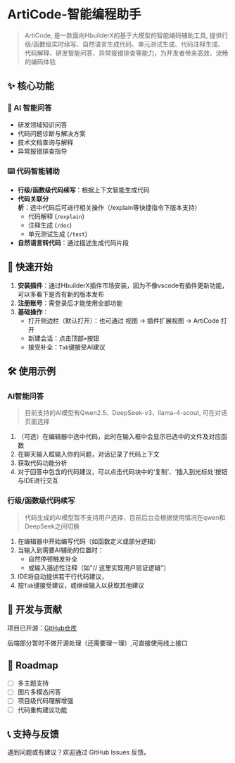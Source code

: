 # ArtiCode-智能编程助手

> ArtiCode, 是一款面向HbuilderX的基于大模型的智能编码辅助工具, 提供行级/函数级实时续写、自然语言生成代码、单元测试生成、代码注释生成、代码解释、研发智能问答、异常报错排查等能力，为开发者带来高效、流畅的编码体验

## ✨ 核心功能

### 🤖 AI 智能问答

- 研发领域知识问答
- 代码问题诊断与解决方案
- 技术文档查询与解释
- 异常报错排查指导

### ⌨️ 代码智能辅助

- **行级/函数级代码续写**：根据上下文智能生成代码
- **代码关联分析**：选中代码后可进行相关操作（/explain等快捷指令下版本支持）
  - 代码解释 (`/explain`)
  - 注释生成 (`/doc`)
  - 单元测试生成 (`/test`)
- **自然语言转代码**：通过描述生成代码片段

## 🚀 快速开始

1. **安装插件**：通过HbuilderX插件市场安装，因为不像vscode有插件更新功能，可以多看下是否有新的版本发布
2. **注册账号**：需登录后才能使用全部功能
3. **基础操作**：
   - 打开侧边栏（默认打开）：也可通过 视图 -> 插件扩展视图 -> ArtiCode 打开
   - 新建会话：点击顶部`+`按钮
   - 接受补全：`Tab`键接受AI建议

## 🛠️ 使用示例

### AI智能问答

> 目前支持的AI模型有Qwen2.5、DeepSeek-v3、llama-4-scout, 可在对话页面选择

1. （可选）在编辑器中选中代码，此时在输入框中会显示已选中的文件及对应函数
2. 在聊天输入框输入你的问题，对话记录了代码上下文
3. 获取代码功能分析
4. 对于回答中包含的代码建议，可以点击代码块中的‘复制’、‘插入到光标处’按钮与IDE进行交互

### 行级/函数级代码续写

> 代码生成的AI模型暂不支持用户选择，目前后台会根据使用情况在qwen和DeepSeek之间切换

1. 在编辑器中开始编写代码（如函数定义或部分逻辑）
2. 当输入到需要AI辅助的位置时：
   - 自然停顿触发补全
   - 或输入描述性注释（如"// 这里实现用户验证逻辑"）
3. IDE将自动提供若干行代码建议，
4. 按`Tab`键接受建议，或继续输入以获取其他建议

## 🔧 开发与贡献

项目已开源：[GitHub仓库](https://github.com/ZJYCP/HbuilderX-ArtiCode)

后端部分暂时不做开源处理（还需要理一理）,可直接使用线上接口

## 📅 Roadmap

- [ ] 多主题支持
- [ ] 图片多模态问答
- [ ] 项目级代码理解增强
- [ ] 代码重构建议功能

## 📞 支持与反馈

遇到问题或有建议？欢迎通过 GitHub Issues 反馈。
